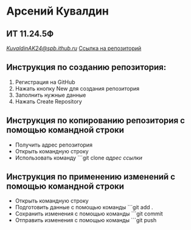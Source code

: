 # Арсений Кувалдин
## ИТ 11.24.5Ф
*KuvaldinAK24@spb.ithub.ru*
[Ссылка на репозиторий](https://github.com/Ars-XD/SystemA)

## Инструкция по созданию репозитория:
  1. Регистрация на GitHub
  2. Нажать кнопку New для создания репозитория
  3. Заполнить нужные данные
  4. Нажать Create Repository

## Инструкция по копированию репозитория с помощью командной строки
  * Получить адрес репозитория
  * Открыть командную строку
  * Использовать команду ```git clone *адрес ссылки*

## Инструкция по применению изменений с помощью командной строки
  - Открыть командную строку
  - Подготовить данные с помощью команды ```git add .
  - Сохранить изменения с помощью команды ```git commit
  - Отправить изменения с помощью команды ```git push




   
